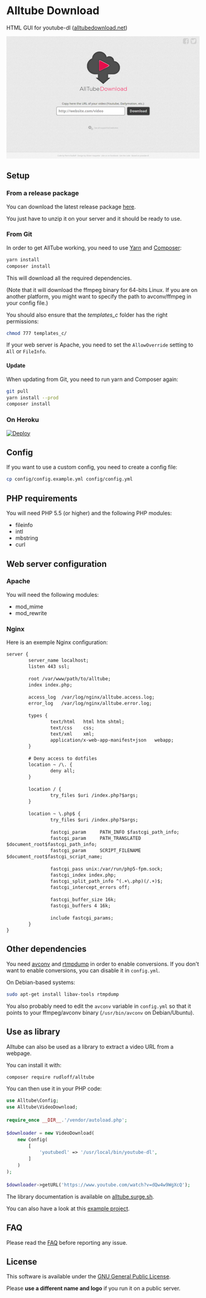 # Alltube Download

HTML GUI for youtube-dl ([alltubedownload.net](http://alltubedownload.net/))

![Screenshot](img/screenshot.png "Alltube GUI screenshot")

## Setup

### From a release package

You can download the latest release package [here](https://github.com/Rudloff/alltube/releases).

You just have to unzip it on your server and it should be ready to use.

### From Git

In order to get AllTube working,
you need to use [Yarn](https://yarnpkg.com/) and [Composer](https://getcomposer.org/):

```bash
yarn install
composer install
```

This will download all the required dependencies.

(Note that it will download the ffmpeg binary for 64-bits Linux.
If you are on another platform,
you might want to specify the path to avconv/ffmpeg in your config file.)

You should also ensure that the *templates_c* folder has the right permissions:

```bash
chmod 777 templates_c/
```

If your web server is Apache,
you need to set the `AllowOverride` setting to `All` or `FileInfo`.

#### Update

When updating from Git, you need to run yarn and Composer again:

```bash
git pull
yarn install --prod
composer install
```

### On Heroku

[![Deploy](https://www.herokucdn.com/deploy/button.svg)](https://heroku.com/deploy)

## Config

If you want to use a custom config, you need to create a config file:

```bash
cp config/config.example.yml config/config.yml
```

## PHP requirements

You will need PHP 5.5 (or higher) and the following PHP modules:

* fileinfo
* intl
* mbstring
* curl

## Web server configuration

### Apache

You will need the following modules:

* mod_mime
* mod_rewrite

### Nginx

Here is an exemple Nginx configuration:

```nginx
server {
        server_name localhost;
        listen 443 ssl;

        root /var/www/path/to/alltube;
        index index.php;

        access_log  /var/log/nginx/alltube.access.log;
        error_log   /var/log/nginx/alltube.error.log;

        types {
                text/html   html htm shtml;
                text/css    css;
                text/xml    xml;
                application/x-web-app-manifest+json   webapp;
        }

        # Deny access to dotfiles
        location ~ /\. {
                deny all;
        }

        location / {
                try_files $uri /index.php?$args;
        }

        location ~ \.php$ {
                try_files $uri /index.php?$args;

                fastcgi_param     PATH_INFO $fastcgi_path_info;
                fastcgi_param     PATH_TRANSLATED $document_root$fastcgi_path_info;
                fastcgi_param     SCRIPT_FILENAME $document_root$fastcgi_script_name;

                fastcgi_pass unix:/var/run/php5-fpm.sock;
                fastcgi_index index.php;
                fastcgi_split_path_info ^(.+\.php)(/.+)$;
                fastcgi_intercept_errors off;

                fastcgi_buffer_size 16k;
                fastcgi_buffers 4 16k;

                include fastcgi_params;
        }
}
```

## Other dependencies

You need [avconv](https://libav.org/avconv.html) and [rtmpdump](http://rtmpdump.mplayerhq.hu/)
in order to enable conversions.
If you don't want to enable conversions, you can disable it in `config.yml`.

On Debian-based systems:

```bash
sudo apt-get install libav-tools rtmpdump
```

You also probably need to edit the `avconv` variable in `config.yml`
so that it points to your ffmpeg/avconv binary (`/usr/bin/avconv` on Debian/Ubuntu).

## Use as library

Alltube can also be used as a library to extract a video URL from a webpage.

You can install it with:

```bash
composer require rudloff/alltube
```

You can then use it in your PHP code:

```php
use Alltube\Config;
use Alltube\VideoDownload;

require_once __DIR__.'/vendor/autoload.php';

$downloader = new VideoDownload(
    new Config(
        [
            'youtubedl' => '/usr/local/bin/youtube-dl',
        ]
    )
);

$downloader->getURL('https://www.youtube.com/watch?v=dQw4w9WgXcQ');
```

The library documentation is available on [alltube.surge.sh](https://alltube.surge.sh/classes/Alltube.VideoDownload.html).

You can also have a look at this [example project](https://github.com/Rudloff/alltube-example-project).

## FAQ

Please read the [FAQ](resources/FAQ.md) before reporting any issue.

## License

This software is available under the [GNU General Public License](http://www.gnu.org/licenses/gpl.html).

Please __use a different name and logo__ if you run it on a public server.
